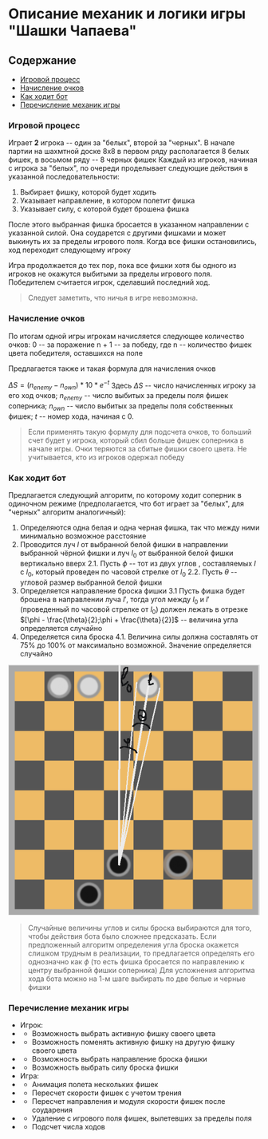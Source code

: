 # Описание механик и логики игры "Шашки Чапаева"

## Содержание

- [Игровой процесс](#игровой-процесс)
- [Начисление очков](#начисление-очков)
- [Как ходит бот](#как-ходит-бот)
- [Перечисление механик игры](#перечисление-механик-игры)

### Игровой процесс

Играет **2** игрока -- один за "белых", второй за "черных".
В начале партии на шахмтной доске 8x8 в первом ряду располагается 8 белых фишек, в восьмом ряду -- 8 черных фишек
Каждый из игроков, начиная с игрока за "белых", по очереди проделывает следующие действия в указанной последовательности:
1. Выбирает фишку, которой будет ходить
2. Указывает направление, в котором полетит фишка
3. Указывает силу, с которой будет брошена фишка

После этого выбранная фишка бросается в указанном направлении с указанной силой. Она соударется с другими фишками и может выкинуть их за пределы игрового поля. Когда все фишки остановились, ход переходит следующему игроку

Игра продолжается до тех пор, пока все фишки хотя бы одного из игроков не окажутся выбитыми за пределы игрового поля. Победителем считается игрок, сделавший последний ход. 
> Следует заметить, что ничья в игре невозможна.

### Начисление очков

По итогам одной игры игрокам начисляется следующее количество очков:
0 -- за поражение
n + 1 -- за победу, где n -- количество фишек цвета победителя, оставшихся на поле

Предлагается также и такая формула для начисления очков

$`\Delta S = (n_{enemy} - n_{own}) * 10 * e^{-t}`$
Здесь $`\Delta S`$ -- число начисленных игроку за его ход очков; $`n_{enemy}`$ -- число выбитых за пределы поля фишек соперника; $`n_{own}`$ -- число выбитых за пределы поля собственных фишек; $`t`$ -- номер хода, начиная с 0.

> Если применять такую формулу для подсчета очков, то больший счет будет у игрока, который сбил больше фишек соперника в начале игры. Очки теряются за сбитые фишки своего цвета. Не учитывается, кто из игроков одержал победу

### Как ходит бот

Предлагается следующий алгоритм, по которому ходит соперник в одиночном режиме (предполагается, что бот играет за "белых", для "черных" алгоритм аналогичный):
1. Определяются одна белая и одна черная фишка, так что между ними минимально возможное расстояние
2. Проводится луч $`l`$ от выбранной белой фишки в направлении выбранной чёрной фишки и луч $`l_0`$ от выбранной белой фишки вертикально вверх
    2.1. Пусть $`\phi`$ -- тот из двух углов , составляемых $`l`$ с $`l_0`$, который проведен по часовой стрелке от $`l_0`$
    2.2. Пусть $`\theta`$ -- угловой размер выбранной белой фишки
3. Определяется направление броска фишки
    3.1 Пусть фишка будет брошена в направлении луча $`l'`$, тогда угол между $`l_0`$ и $`l'`$ (проведенный по часовой стрелке от $`l_0`$) должен лежать в отрезке $`[\phi - \frac{\theta}{2};\phi + \frac{\theta}{2}]`$ -- величина угла определяется случайно
4. Определяется сила броска
    4.1. Величина силы должна составлять от 75% до 100% от максимально возможной. Значение определяется случайно

![Описание картинки](/demo.png "Подпись под картинкой")

> Случайные величины углов и силы броска выбираются для того, чтобы действия бота было сложнее предсказать.
> Если предложенный алгоритм определения угла броска окажется слишком трудным в реализации, то предлагается определять его однозначно как $`\phi`$ (то есть фишка бросается по направлению к центру выбранной фишки соперника)
> Для усложнения алгоритма хода бота можно на 1-м шаге выбирать по две белые и черные фишки

### Перечисление механик игры
* Игрок:
* * Возможность выбрать активную фишку своего цвета
* * Возможность поменять активную фишку на другую фишку своего цвета
* * Возможность выбрать направление броска фишки
* * Возможность выбрать силу броска фишки
* Игра:
* * Анимация полета нескольких фишек
* * Пересчет скорости фишек с учетом трения
* * Пересчет направления и модуля скорости фишек после соударения
* * Удаление с игрового поля фишек, вылетевших за пределы поля
* * Подсчет числа ходов
